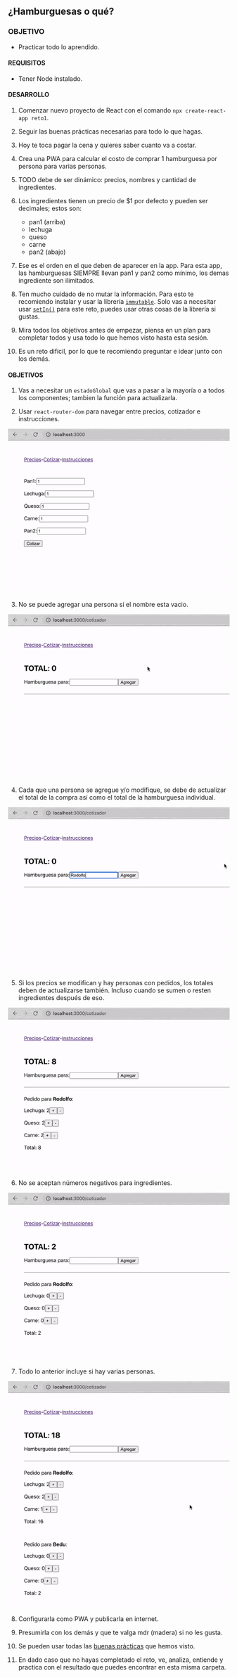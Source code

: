 ## ¿Hamburguesas o qué?

### OBJETIVO
- Practicar todo lo aprendido.

#### REQUISITOS
- Tener Node instalado.

#### DESARROLLO

1. Comenzar nuevo proyecto de React con el comando `npx create-react-app reto1`.

2. Seguir las buenas prácticas necesarias para todo lo que hagas.

3. Hoy te toca pagar la cena y quieres saber cuanto va a costar.

4. Crea una PWA para calcular el costo de comprar 1 hamburguesa por persona para varias personas.

5. TODO debe de ser dinámico: precios, nombres y cantidad de ingredientes.

6. Los ingredientes tienen un precio de $1 por defecto y pueden ser decimales; estos son:
	- pan1 (arriba)
	- lechuga
	- queso
	- carne
	- pan2 (abajo)

7. Ese es el orden en el que deben de aparecer en la app. Para esta app, las hamburguesas SIEMPRE llevan pan1 y pan2 como mínimo, los demas ingrediente son ilimitados.

8. Ten mucho cuidado de no mutar la información. Para esto te recomiendo instalar y usar la librería [`immutable`](https://immutable-js.github.io/immutable-js/docs/#/). Solo vas a necesitar usar [`setIn()`](https://immutable-js.github.io/immutable-js/docs/#/setIn) para este reto, puedes usar otras cosas de la librería si gustas.

9. Mira todos los objetivos antes de empezar, piensa en un plan para completar todos y usa todo lo que hemos visto hasta esta sesión.

10. Es un reto difícil, por lo que te recomiendo preguntar e idear junto con los demás.

#### OBJETIVOS

1. Vas a necesitar un `estadoGlobal` que vas a pasar a la mayoría o a todos los componentes; tambien la función para actualizarla.

2. Usar `react-router-dom` para navegar entre precios, cotizador e instrucciones.
<img src="./public/1.gif">

3. No se puede agregar una persona si el nombre esta vacio.
<img src="./public/2.gif">

4. Cada que una persona se agregue y/o modifique, se debe de actualizar el total de la compra así como el total de la hamburguesa individual.
<img src="./public/3.gif">

5. Si los precios se modifican y hay personas con pedidos, los totales deben de actualizarse también. Incluso cuando se sumen o resten ingredientes después de eso.
<img src="./public/4.gif">

6. No se aceptan números negativos para ingredientes.
<img src="./public/5.gif">

7. Todo lo anterior incluye si hay varias personas.
<img src="./public/6.gif">

8. Configurarla como PWA y publicarla en internet.

9. Presumirla con los demás y que te valga mdr (madera) si no les gusta.

10. Se pueden usar todas las [buenas prácticas](../../BuenasPracticas) que hemos visto.

11. En dado caso que no hayas completado el reto, ve, analiza, entiende y practica con el resultado que puedes encontrar en esta misma carpeta.
